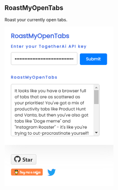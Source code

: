 ## RoastMyOpenTabs 

Roast your currently open tabs.


![Extension](./assets/images/RoastMyOpenTabs.png)
